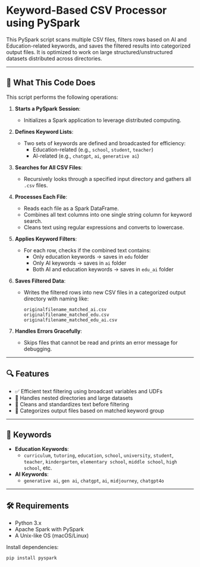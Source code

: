 # Keyword-Based CSV Processor using PySpark

This PySpark script scans multiple CSV files, filters rows based on AI and Education-related keywords, and saves the filtered results into categorized output files. It is optimized to work on large structured/unstructured datasets distributed across directories.

---

## 📌 What This Code Does

This script performs the following operations:

1. **Starts a PySpark Session**:
   - Initializes a Spark application to leverage distributed computing.

2. **Defines Keyword Lists**:
   - Two sets of keywords are defined and broadcasted for efficiency:
     - Education-related (e.g., `school`, `student`, `teacher`)
     - AI-related (e.g., `chatgpt`, `ai`, `generative ai`)

3. **Searches for All CSV Files**:
   - Recursively looks through a specified input directory and gathers all `.csv` files.

4. **Processes Each File**:
   - Reads each file as a Spark DataFrame.
   - Combines all text columns into one single string column for keyword search.
   - Cleans text using regular expressions and converts to lowercase.

5. **Applies Keyword Filters**:
   - For each row, checks if the combined text contains:
     - Only education keywords → saves in `edu` folder
     - Only AI keywords → saves in `ai` folder
     - Both AI and education keywords → saves in `edu_ai` folder

6. **Saves Filtered Data**:
   - Writes the filtered rows into new CSV files in a categorized output directory with naming like:
     ```
     originalfilename_matched_ai.csv
     originalfilename_matched_edu.csv
     originalfilename_matched_edu_ai.csv
     ```

7. **Handles Errors Gracefully**:
   - Skips files that cannot be read and prints an error message for debugging.

---

## 🔍 Features

- ✅ Efficient text filtering using broadcast variables and UDFs
- 📂 Handles nested directories and large datasets
- 🧹 Cleans and standardizes text before filtering
- 💾 Categorizes output files based on matched keyword group

---

## 🧠 Keywords

- **Education Keywords**:
  - `curriculum`, `tutoring`, `education`, `school`, `university`, `student`, `teacher`, `kindergarten`, `elementary school`, `middle school`, `high school`, etc.
- **AI Keywords**:
  - `generative ai`, `gen ai`, `chatgpt`, `ai`, `midjourney`, `chatgpt4o`

---

## 🛠️ Requirements

- Python 3.x
- Apache Spark with PySpark
- A Unix-like OS (macOS/Linux)

Install dependencies:
```bash
pip install pyspark
```
